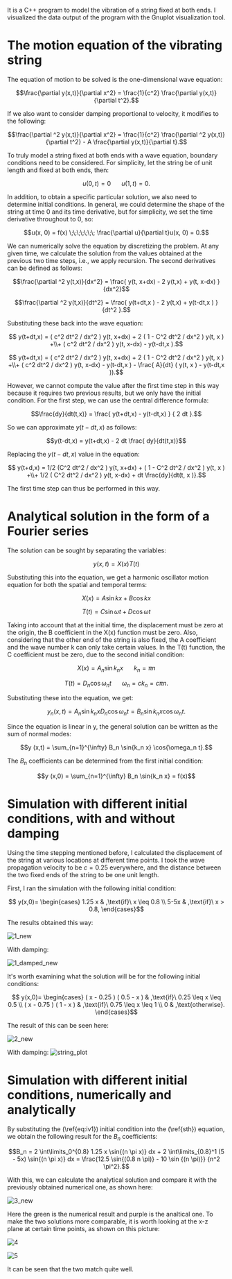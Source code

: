 It is a C++ program to model the vibration of a string fixed at both ends. I visualized the data output of the program with the Gnuplot visualization tool.

# The motion equation of the vibrating string
The equation of motion to be solved is the one-dimensional wave equation:
```math
\frac{\partial y(x,t)}{\partial x^2} = \frac{1}{c^2} \frac{\partial y(x,t)}{\partial t^2}.
```
If we also want to consider damping proportional to velocity, it modifies to the following:
```math
\frac{\partial ^2 y(x,t)}{\partial x^2} = \frac{1}{c^2} \frac{\partial ^2 y(x,t)}{\partial t^2} - A \frac{\partial  y(x,t)}{\partial t}.
```
To truly model a string fixed at both ends with a wave equation, boundary conditions need to be considered. For simplicity, let the string be of unit length and fixed at both ends, then:
```math
u(0, t) = 0 \;\;\;\;\;\;\; u(1, t) = 0.
```

In addition, to obtain a specific particular solution, we also need to determine initial conditions. In general, we could determine the shape of the string at time 0 and its time derivative, but for simplicity, we set the time derivative throughout to 0, so:
```math
u(x, 0) = f(x) \;\;\;\;\;\;\; \frac{\partial u}{\partial t}u(x, 0) = 0.
```

We can numerically solve the equation by discretizing the problem. At any given time, we calculate the solution from the values obtained at the previous two time steps, i.e., we apply recursion. The second derivatives can be defined as follows:

```math
\frac{\partial ^2 y(t,x)}{dx^2} = \frac{ y(t, x+dx) - 2 y(t,x) + y(t,   x-dx) }{dx^2}
```
```math
\frac{\partial ^2 y(t,x)}{dt^2} = \frac{ y(t+dt,x   ) - 2 y(t,x) + y(t-dt,x   ) } {dt^2 }.
```

Substituting these back into the wave equation:
```math
 y(t+dt,x) = ( c^2  dt^2 / dx^2 )  y(t,  x+dx)  +  2  ( 1 - C^2  dt^2 / dx^2 )  y(t,   x   )  +\\+  (     c^2  dt^2 / dx^2 )  y(t,   x-dx)   -  y(t-dt,x   ).
```
```math
 y(t+dt,x) = ( c^2  dt^2 / dx^2 )  y(t,  x+dx)  +  2  ( 1 - C^2  dt^2 / dx^2 )  y(t,   x   )  +\\+ (     c^2  dt^2 / dx^2 )  y(t,   x-dx)   -  y(t-dt,x   ) - \frac{ A}{dt} ( y(t,   x   ) - y(t-dt,x   )).
```
However, we cannot compute the value after the first time step in this way because it requires two previous results, but we only have the initial condition. For the first step, we can use the central difference formula:

```math
\frac{dy}{dt(t,x)} = \frac{ y(t+dt,x) - y(t-dt,x) } {  2 dt }.
```

So we can approximate $y(t-dt,x)$ as follows:
```math
y(t-dt,x) = y(t+dt,x) - 2  dt  \frac{ dy}{dt(t,x)}
```

Replacing the $y(t-dt,x)$ value in the equation:
```math
  y(t+d,x) =   1/2  (C^2  dt^2 / dx^2 )  y(t,   x+dx) +   ( 1 - C^2  dt^2 / dx^2 )  y(t,   x   ) +\\+ 1/2  (     C^2  dt^2 / dx^2 )  y(t,   x-dx) +  dt \frac{dy}{dt(t,   x   )}.
```
The first time step can thus be performed in this way.

# Analytical solution in the form of a Fourier series
The solution can be sought by separating the variables:
```math
y(x,t) = X(x)T(t)
```
Substituting this into the equation, we get a harmonic oscillator motion equation for both the spatial and temporal terms:
```math
X(x) = A \sin{k x} + B \cos{k x}
```
```math
T(t) = C \sin{\omega t} + D \cos{\omega t}
```
Taking into account that at the initial time, the displacement must be zero at the origin, the B coefficient in the X(x) function must be zero. Also, considering that the other end of the string is also fixed, the A coefficient and the wave number k can only take certain values. In the T(t) function, the C coefficient must be zero, due to the second initial condition:
```math
X(x) = A_n \sin{k_n x} \;\;\;\;\;\;\; k_n = \pi n
```
```math
T(t) = D_n \cos{\omega_n t} \;\;\;\;\;\;\; \omega_n = c k_n = c \pi n.
```

Substituting these into the equation, we get:
```math
y_n (x,t) =  A_n \sin{k_n x} D_n \cos{\omega_n t} = B_n \sin{k_n x} \cos{\omega_n t}.
```

Since the equation is linear in y, the general solution can be written as the sum of normal modes:
```math
y (x,t) = \sum_{n=1}^{\infty} B_n \sin{k_n x} \cos{\omega_n t}.
```
The $B_n$ coefficients can be determined from the first initial condition:

```math
y (x,0) = \sum_{n=1}^{\infty} B_n \sin{k_n x} = f(x)
```



# Simulation with different initial conditions, with and without damping

Using the time stepping mentioned before, I calculated the displacement of the string at various locations at different time points.
I took the wave propagation velocity to be $c = 0.25$ everywhere, and the distance between the two fixed ends of the string to be one unit length.

First, I ran the simulation with the following initial condition:
```math
    y(x,0)=
\begin{cases}
      1.25 x & ,\text{if}\ x \leq 0.8 \\
      5-5x & ,\text{if}\ x > 0.8,
      \end{cases}
```
The results obtained this way:

![1_new](https://github.com/Peet95/projects/assets/128177702/9b7fb453-24ab-4567-82eb-2c8917ba660c)

With damping:

![1_damped_new](https://github.com/Peet95/projects/assets/128177702/2037ea61-8c12-400b-83f3-5ba47598aea0)




It's worth examining what the solution will be for the following initial conditions:
```math
   y(x,0)=
   \begin{cases}
      ( x - 0.25 )  ( 0.5 - x ) & ,\text{if}\ 0.25 \leq x \leq 0.5 \\
      ( x - 0.75 )  ( 1 - x ) & ,\text{if}\ 0.75 \leq x \leq 1 \\
      0 & ,\text{otherwise}.
    \end{cases}
```
 
The result of this can be seen here:

![2_new](https://github.com/Peet95/projects/assets/128177702/34c41990-7fa7-4ba8-b5cf-c7b8445d2c46)

With damping:
![string_plot](https://github.com/Peet95/projects/assets/128177702/4a206a45-9e04-480a-b121-f46db2093785)

# Simulation with different initial conditions, numerically and analytically

By substituting the (\ref{eq:iv1}) initial condition into the (\ref{sth}) equation, we obtain the following result for the $B_n$ coefficients:

```math
B_n = 2 \int\limits_0^{0.8} 1.25 x \sin{(n \pi x)} dx + 2 \int\limits_{0.8}^1 (5 - 5x) \sin{(n \pi x)} dx = \frac{12.5 \sin{(0.8 n \pi)} - 10  \sin {(n \pi)}} {n^2 \pi^2}.
```

With this, we can calculate the analytical solution and compare it with the previously obtained numerical one, as shown here:

![3_new](https://github.com/Peet95/projects/assets/128177702/87ad6e22-bcbf-4f2f-b3b0-43b57da296ed)

Here the green is the numerical result and purple is the analtical one.
To make the two solutions more comparable, it is worth looking at the x-z plane at certain time points, as shown on this picture:

![4](https://github.com/Peet95/projects/assets/128177702/8d7950b9-2416-4b11-9a0c-54aeecacae0e)

![5](https://github.com/Peet95/projects/assets/128177702/0d50b5f3-c018-45a8-8a4c-4beedfa6f5ea)

It can be seen that the two match quite well.

